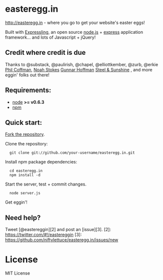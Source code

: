
# easteregg.in

 <http://easteregg.in> - where you go to get your website's easter eggs!

 Built with [Expressling](https://github.com/niftylettuce/expressling/), an open
 source [node.js](http://nodejs.org) + [express](http://expressjs.com/)
 application framework... and lots of Javascript + jQuery!


## Credit where credit is due

 Thanks to @substack, @paulirish, @chapel, @elliottkember, @zurb, @erkie
 [Phil Coffman](http://twitter.com/philcoffman),
 [Noah Stokes](http://twitter.com/motherfuton)
 [Gunnar Hoffman](http://gunnarhoffman.com/)
 [Steel & Sunshine](http://listn.to/SteelSunshine/player)
 , and more eggin' folks out there!

## Requirements:

  * [node](https://github.com/joyent/node) **>= v0.6.3**
  * [npm](https://github.com/isaacs/npm)


## Quick start:

 [Fork the repository][1].

 Clone the repository:

      git clone git://github.com/your-username/easteregg.in.git

 Install npm package dependencies:

      cd easteregg.in
      npm install -d

 Start the server, test + commit changes.

      node server.js

 Get eggin'!

[1]: https://github.com/niftylettuce/easteregg.in/fork_select


## Need help?

Tweet [@eastereggin][2] and post an [issue][3].
[2]: https://twitter.com/#!/eastereggin
[3]: https://github.com/niftylettuce/easteregg.in/issues/new


# License

MIT License
